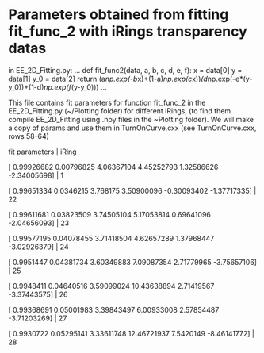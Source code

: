 # Parameters obtained from fitting fit_func_2 with iRings transparency datas

in EE_2D_Fitting.py:
...
def fit_func2(data, a, b, c, d, e, f):
    x = data[0]
    y = data[1]
    y_0 = data[2]
    return (a*np.exp(-b*x)+(1-a)*np.exp(c*x))*(d*np.exp(-e*(y-y_0))+(1-d)*np.exp(f*(y-y_0)))
...

This file contains fit parameters for function fit_func_2 in the EE_2D_Fitting.py (~/Plotting folder) for different iRings, (to find them compile EE_2D_Fitting using .npy files in the ~Plotting folder).
We will make a copy of params and use them in TurnOnCurve.cxx (see TurnOnCurve.cxx, rows 58-64)


fit parameters                                                             |         iRing

[ 0.99926682  0.00796825  4.06367104  4.45252793  1.32586626 -2.34005698]  |		  1

[ 0.99651334  0.0346215   3.768175    3.50900096 -0.30093402 -1.37717335]  |          22

[ 0.99611681  0.03823509  3.74505104  5.17053814  0.69641096 -2.04656093]  |          23

[ 0.99577195  0.04078455  3.71418504  4.62657289  1.37968447 -3.02926379]  |          24

[ 0.9951447   0.04381734  3.60349883  7.09087354  2.71779965 -3.75657106]  |          25

[ 0.9948411   0.04640516  3.59099024 10.43638894  2.71419567 -3.37443575]  |          26

[ 0.99368691  0.05001983  3.39843497  6.00933008  2.57854487 -3.71203269]  |          27

[ 0.9930722   0.05295141  3.33611748 12.46721937  7.5420149  -8.46141772]  |          28


